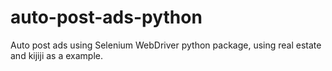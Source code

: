 # auto-post-ads-python
Auto post ads using Selenium WebDriver python package, using real estate and kijiji as a example.

